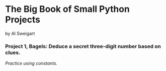 # The Big Book of Small Python Projects
by Al Sweigart

### **Project 1, Bagels:** Deduce a secret three-digit number based on clues.

_Practice using constants._